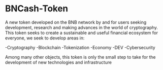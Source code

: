 # BNCash-Token

A new token developed on the BNB network by and for users seeking development, research and making advances in the world of cryptography.
This token seeks to create a sustainable and useful financial ecosystem for everyone, we seek to develop areas in:

-Cryptography
-Blockchain
-Tokenization
-Economy
-DEV
-Cybersecurity

Among many other objects, this token is only the small step to take for the development of new technologies and infrastructure
